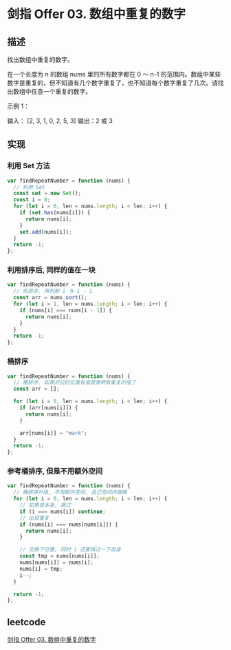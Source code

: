 # 剑指 Offer 03. 数组中重复的数字

## 描述

找出数组中重复的数字。

在一个长度为 n 的数组 nums 里的所有数字都在 0 ～ n-1 的范围内。数组中某些数字是重复的，但不知道有几个数字重复了，也不知道每个数字重复了几次。请找出数组中任意一个重复的数字。

示例 1：

输入：
[2, 3, 1, 0, 2, 5, 3]
输出：2 或 3

## 实现

### 利用 Set 方法

```js
var findRepeatNumber = function (nums) {
  // 利用 Set
  const set = new Set();
  const i = 0;
  for (let i = 0, len = nums.length; i < len; i++) {
    if (set.has(nums[i])) {
      return nums[i];
    }
    set.add(nums[i]);
  }
  return -1;
};
```

### 利用排序后, 同样的值在一块

```js
var findRepeatNumber = function (nums) {
  // 先排序, 再判断 i 与 i - 1
  const arr = nums.sort();
  for (let i = 1, len = nums.length; i < len; i++) {
    if (nums[i] === nums[i - 1]) {
      return nums[i];
    }
  }
  return -1;
};
```

### 桶排序

```js
var findRepeatNumber = function (nums) {
  // 桶排序, 如果对应的位置有值就表明有重复的值了
  const arr = [];

  for (let i = 0, len = nums.length; i < len; i++) {
    if (arr[nums[i]]) {
      return nums[i];
    }

    arr[nums[i]] = "mark";
  }
  return -1;
};
```

### 参考桶排序, 但是不用额外空间

```js
var findRepeatNumber = function (nums) {
  // 桶排序升级, 不用额外空间, 自己空间内替换
  for (let i = 0, len = nums.length; i < len; i++) {
    // 如果是本身, 跳过
    if (i === nums[i]) continue;
    // 出现重复
    if (nums[i] === nums[nums[i]]) {
      return nums[i];
    }

    // 交换下位置, 同时 i 还要再过一下自身
    const tmp = nums[nums[i]];
    nums[nums[i]] = nums[i];
    nums[i] = tmp;
    i--;
  }

  return -1;
};
```

## leetcode

[剑指 Offer 03. 数组中重复的数字](https://leetcode-cn.com/problems/shu-zu-zhong-zhong-fu-de-shu-zi-lcof/)

